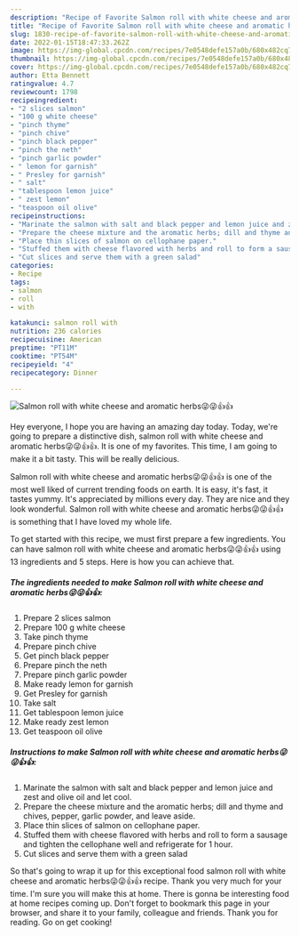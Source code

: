 ```yaml
---
description: "Recipe of Favorite Salmon roll with white cheese and aromatic herbs😜😜👍👍"
title: "Recipe of Favorite Salmon roll with white cheese and aromatic herbs😜😜👍👍"
slug: 1830-recipe-of-favorite-salmon-roll-with-white-cheese-and-aromatic-herbs
date: 2022-01-15T18:47:33.262Z
image: https://img-global.cpcdn.com/recipes/7e0548defe157a0b/680x482cq70/salmon-roll-with-white-cheese-and-aromatic-herbs-recipe-main-photo.jpg
thumbnail: https://img-global.cpcdn.com/recipes/7e0548defe157a0b/680x482cq70/salmon-roll-with-white-cheese-and-aromatic-herbs-recipe-main-photo.jpg
cover: https://img-global.cpcdn.com/recipes/7e0548defe157a0b/680x482cq70/salmon-roll-with-white-cheese-and-aromatic-herbs-recipe-main-photo.jpg
author: Etta Bennett
ratingvalue: 4.7
reviewcount: 1798
recipeingredient:
- "2 slices salmon"
- "100 g white cheese"
- "pinch thyme"
- "pinch chive"
- "pinch black pepper"
- "pinch the neth"
- "pinch garlic powder"
- " lemon for garnish"
- " Presley for garnish"
- " salt"
- "tablespoon lemon juice"
- " zest lemon"
- "teaspoon oil olive"
recipeinstructions:
- "Marinate the salmon with salt and black pepper and lemon juice and zest and olive oil and let cool."
- "Prepare the cheese mixture and the aromatic herbs; dill and thyme and chives, pepper, garlic powder, and leave aside."
- "Place thin slices of salmon on cellophane paper."
- "Stuffed them with cheese flavored with herbs and roll to form a sausage and tighten the cellophane well and refrigerate for 1 hour."
- "Cut slices and serve them with a green salad"
categories:
- Recipe
tags:
- salmon
- roll
- with

katakunci: salmon roll with 
nutrition: 236 calories
recipecuisine: American
preptime: "PT11M"
cooktime: "PT54M"
recipeyield: "4"
recipecategory: Dinner

---
```



![Salmon roll with white cheese and aromatic herbs😜😜👍👍](https://img-global.cpcdn.com/recipes/7e0548defe157a0b/680x482cq70/salmon-roll-with-white-cheese-and-aromatic-herbs-recipe-main-photo.jpg)

Hey everyone, I hope you are having an amazing day today. Today, we're going to prepare a distinctive dish, salmon roll with white cheese and aromatic herbs😜😜👍👍. It is one of my favorites. This time, I am going to make it a bit tasty. This will be really delicious.



Salmon roll with white cheese and aromatic herbs😜😜👍👍 is one of the most well liked of current trending foods on earth. It is easy, it's fast, it tastes yummy. It's appreciated by millions every day. They are nice and they look wonderful. Salmon roll with white cheese and aromatic herbs😜😜👍👍 is something that I have loved my whole life.


To get started with this recipe, we must first prepare a few ingredients. You can have salmon roll with white cheese and aromatic herbs😜😜👍👍 using 13 ingredients and 5 steps. Here is how you can achieve that.

<!--inarticleads1-->

##### The ingredients needed to make Salmon roll with white cheese and aromatic herbs😜😜👍👍:

1. Prepare 2 slices salmon
1. Prepare 100 g white cheese
1. Take pinch thyme
1. Prepare pinch chive
1. Get pinch black pepper
1. Prepare pinch the neth
1. Prepare pinch garlic powder
1. Make ready  lemon for garnish
1. Get  Presley for garnish
1. Take  salt
1. Get tablespoon lemon juice
1. Make ready  zest lemon
1. Get teaspoon oil olive




<!--inarticleads2-->

##### Instructions to make Salmon roll with white cheese and aromatic herbs😜😜👍👍:

1. Marinate the salmon with salt and black pepper and lemon juice and zest and olive oil and let cool.
1. Prepare the cheese mixture and the aromatic herbs; dill and thyme and chives, pepper, garlic powder, and leave aside.
1. Place thin slices of salmon on cellophane paper.
1. Stuffed them with cheese flavored with herbs and roll to form a sausage and tighten the cellophane well and refrigerate for 1 hour.
1. Cut slices and serve them with a green salad




So that's going to wrap it up for this exceptional food salmon roll with white cheese and aromatic herbs😜😜👍👍 recipe. Thank you very much for your time. I'm sure you will make this at home. There is gonna be interesting food at home recipes coming up. Don't forget to bookmark this page in your browser, and share it to your family, colleague and friends. Thank you for reading. Go on get cooking!
